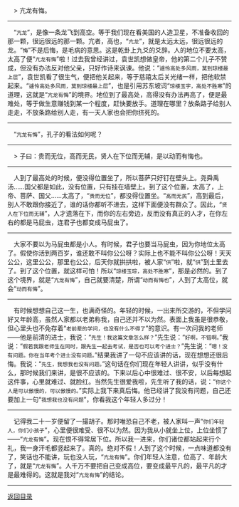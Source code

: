 &emsp;> 亢龙有悔。
___
&emsp;“``亢龙``”，是像一条龙飞到高空。等于我们现在看美国的人造卫星，不准备收回的那一颗，很远很远的那一颗。亢者，高也，“``亢龙``”，就是太远太远，很远很远的龙。“``悔``”不是后悔，是毛病的意思。这是乾卦上九爻的爻辞。人的地位不要太高，太高了便“``亢龙有悔``”啦！过去我曾经讲过，袁世凯想做皇帝，他的第二个儿子不赞成，但没有办法反对他父亲，只好作诗来讽谏。他说：“``遽怜高处多风雨，莫到琼楼最上层``”，袁世凯看了很生气，便把他关起来，等于慈禧太后关光绪一样，把他软禁起来。“``遽怜高处多风雨，莫到琼楼最上层``”，也是引用苏东坡词“``琼楼玉宇，高处不胜寒``”的道理，这就是“``亢龙有悔``”的境界。地位到了最高处，高得没有办法再高了，便是最难处，等于做生意赚钱到某一个程度，赶快要放手。道理在哪里？放条路子给别人走走，不放条路给别人走，有一天人家也会把你挤死的。
___
&emsp;“``亢龙有悔``”，孔子的看法如何呢？
___
&emsp;> 子曰：贵而无位，高而无民，贤人在下位而无辅，是以动而有悔也。
___
&emsp;人到了最高处的时候，便没得位置坐了，所以菩萨只好钉在壁头上。尧舜禹汤……国父都是如此，没有位置，只有挂在墙壁上。到了这个位置，太高了，上帝、菩萨、国父……太高了，“``贵而无位``”，都没得位置坐。“``高而无民``”，高到最后，别人不敢跟你接近了，谁的话你都听不进去，这样下面便没有群众了。因此，“``贤人在下位而无辅``”，人才遗落在下，而你的左右旁边，反而没有真正的人才，在你左右的都是马屁虫，连君子也都变成马屁虫了。
___
&emsp;大家不要以为马屁虫都是小人。有时候，君子也要当马屁虫，因为你地位太高了。假使你活到两百岁，谁还敢不叫你公公呀？实际上也不能不叫你公公呀！天天公公，这里公公，那里也公公，后天你就拱拱啦，被人家“``供``”啦，就“``供``”到土里去了。到了这个位置，就这样可怕！所以“``琼楼玉琮，高处不胜寒``”，那是必然的。到了这个境界，就是“``亢龙有悔``”，自己就要清楚，所谓“``动而有悔也``”，人到了太高位，就会“``动而有悔``”。
___
&emsp;有时候想想自己这一生，也满奇怪的。年轻的时候，一出来所交游的，不但学问好又年龄高，虽然人家都以老弟称我，自己还并不以为然。表面上我虽是很恭敬，但心里头也不免存着“``老前辈的学问，也没有什么不得了``”的意识。有一次问我的老师——他是前清的进士，我说：“``先生！我这篇文章怎么样？``”先生说：“``好啊，不错啊。``”我说：“``假若我跟老师生在同时，跟先生一起去考试，是否也可以考个进士？``”先生说：“``嗯！没有问题。你在当年考个进士没有问题。``”结果我讲了一句不应该讲的话，现在想想还很后悔。我说：“``先生，我想我也没有问题。``”这句话在你们现在年轻人讲讲，似乎没有什么，那时候我们来讲，是很不应该的。下来以后心中很难过、很不安，以后每想起这件事，心里就难过、就脸红。当然先生很爱我啦，先生听了我的话，说：“``你这个人是可以傲慢的，可以傲慢的。``”实际上我下来真后悔。他已经讲了我没有问题，自己还要加上一句“``我想我也没有问题``”，你看我这个年轻人多过分！
___
&emsp;记得我二十一岁便留了一撮胡子。那时唯恐自己不老，被人家叫一声“``你们年轻人，你们小孩子``”，心里便很难受、很不以为然。因为我从小就坐上位，上位坐惯了——“``亢龙有悔``”。现在恨不得常居下位。所以我一进来，你们诸位都站起来行个礼，我一身汗毛都竖起来了。真的。绝对不假！人到了这个时候，一点味道都没有了，笑话也不能讲，玩也没人玩，“``亢龙有悔``”。你们年轻人注意，位高了、年龄大了，就是“``亢龙有悔``”。人千万不要把自己变成高位，要变成最平凡的，最平凡的才是最难得的。这就是我对“``亢龙有悔``”的结论。
___
[返回目录](../../master/README.md#目录)